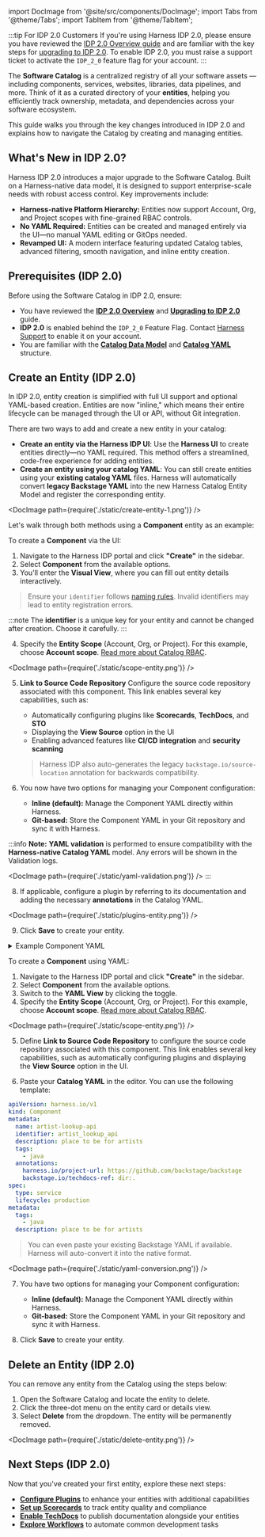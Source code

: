 import DocImage from '@site/src/components/DocImage';
import Tabs from '@theme/Tabs';
import TabItem from '@theme/TabItem';

:::tip For IDP 2.0 Customers
If you're using Harness IDP 2.0, please ensure you have reviewed the [IDP 2.0 Overview guide](/docs/internal-developer-portal/idp-2o-overview/2-0-overview-and-upgrade-path) and are familiar with the key steps for [upgrading to IDP 2.0](/docs/internal-developer-portal/idp-2o-overview/migrating-idp-2o). To enable IDP 2.0, you must raise a support ticket to activate the `IDP_2_0` feature flag for your account.
:::

The **Software Catalog** is a centralized registry of all your software assets — including components, services, websites, libraries, data pipelines, and more. Think of it as a curated directory of your **entities**, helping you efficiently track ownership, metadata, and dependencies across your software ecosystem.

This guide walks you through the key changes introduced in IDP 2.0 and explains how to navigate the Catalog by creating and managing entities.

## What's New in IDP 2.0?

Harness IDP 2.0 introduces a major upgrade to the Software Catalog. Built on a Harness-native data model, it is designed to support enterprise-scale needs with robust access control. Key improvements include:

* **Harness-native Platform Hierarchy:** Entities now support Account, Org, and Project scopes with fine-grained RBAC controls.
* **No YAML Required:** Entities can be created and managed entirely via the UI—no manual YAML editing or GitOps needed.
* **Revamped UI:** A modern interface featuring updated Catalog tables, advanced filtering, smooth navigation, and inline entity creation.

## Prerequisites (IDP 2.0)

Before using the Software Catalog in IDP 2.0, ensure:
* You have reviewed the **[IDP 2.0 Overview](/docs/internal-developer-portal/idp-2o-overview/2-0-overview-and-upgrade-path)** and **[Upgrading to IDP 2.0](/docs/internal-developer-portal/idp-2o-overview/migrating-idp-2o)** guide. 
* **IDP 2.0** is enabled behind the `IDP_2_0` Feature Flag. Contact [Harness Support](https://support.harness.io) to enable it on your account.
* You are familiar with the **[Catalog Data Model](/docs/internal-developer-portal/catalog/data-model)** and **[Catalog YAML](/docs/internal-developer-portal/catalog/catalog-yaml)** structure.

## Create an Entity (IDP 2.0)

In IDP 2.0, entity creation is simplified with full UI support and optional YAML-based creation. Entities are now "inline," which means their entire lifecycle can be managed through the UI or API, without Git integration.

There are two ways to add and create a new entity in your catalog:
- **Create an entity via the Harness IDP UI**:
Use the **Harness UI** to create entities directly—no YAML required. This method offers a streamlined, code-free experience for adding entities.
- **Create an entity using your catalog YAML**:
You can still create entities using your **existing catalog YAML** files. Harness will automatically convert **legacy Backstage YAML** into the new Harness Catalog Entity Model and register the corresponding entity.

<DocImage path={require('./static/create-entity-1.png')} />

Let's walk through both methods using a **Component** entity as an example:

<Tabs groupId="creating Entity">
<TabItem value="UI" label="Harness IDP UI">

To create a **Component** via the UI:

1. Navigate to the Harness IDP portal and click **"Create"** in the sidebar.
2. Select **Component** from the available options.
3. You'll enter the **Visual View**, where you can fill out entity details interactively.

> Ensure your `identifier` follows [naming rules](https://developer.harness.io/docs/platform/references/entity-identifier-reference/#identifier-naming-rules). Invalid identifiers may lead to entity registration errors.

:::note
The **identifier** is a unique key for your entity and cannot be changed after creation. Choose it carefully.
:::

4. Specify the **Entity Scope** (Account, Org, or Project). For this example, choose **Account scope**. [Read more about Catalog RBAC](/docs/internal-developer-portal/rbac/catalog-rbac).

<DocImage path={require('./static/scope-entity.png')} />

5. **Link to Source Code Repository**
   Configure the source code repository associated with this component. This link enables several key capabilities, such as:
  
   * Automatically configuring plugins like **Scorecards**, **TechDocs**, and **STO**
   * Displaying the **View Source** option in the UI
   * Enabling advanced features like **CI/CD integration** and **security scanning**
   
   > Harness IDP also auto-generates the legacy `backstage.io/source-location` annotation for backwards compatibility.

6. You now have two options for managing your Component configuration:
    * **Inline (default):** Manage the Component YAML directly within Harness.
    * **Git-based:** Store the Component YAML in your Git repository and sync it with Harness.

:::info
  **Note:** **YAML validation** is performed to ensure compatibility with the **Harness-native Catalog YAML** model. Any errors will be shown in the Validation logs.

  <DocImage path={require('./static/yaml-validation.png')} />
  :::

8. If applicable, configure a plugin by referring to its documentation and adding the necessary **annotations** in the Catalog YAML.

<DocImage path={require('./static/plugins-entity.png')} />

9. Click **Save** to create your entity.

<details>
<summary>Example Component YAML</summary>

```yaml
apiVersion: harness.io/v1
kind: Component
metadata:
  name: artist-lookup-api
  identifier: artist_lookup_api
  description: place to be for artists
  tags:
    - java
  annotations:
    harness.io/project-url: https://github.com/backstage/backstage
    backstage.io/techdocs-ref: dir:.
spec:
  type: service
  lifecycle: production
  owner: team-a
  system: artist-engagement-portal
```
</details>

</TabItem>
<TabItem value="YAML" label="Catalog YAML">

To create a **Component** using YAML:

1. Navigate to the Harness IDP portal and click **"Create"** in the sidebar.
2. Select **Component** from the available options.
3. Switch to the **YAML View** by clicking the toggle.
4. Specify the **Entity Scope** (Account, Org, or Project). For this example, choose **Account scope**. [Read more about Catalog RBAC](/docs/internal-developer-portal/rbac/catalog-rbac).

<DocImage path={require('./static/scope-entity.png')} />

5. Define **Link to Source Code Repository** to configure the source code repository associated with this component. This link enables several key capabilities, such as automatically configuring plugins and displaying the **View Source** option in the UI.

6. Paste your **Catalog YAML** in the editor. You can use the following template:

```yaml
apiVersion: harness.io/v1
kind: Component
metadata:
  name: artist-lookup-api
  identifier: artist_lookup_api
  description: place to be for artists
  tags:
    - java
  annotations:
    harness.io/project-url: https://github.com/backstage/backstage
    backstage.io/techdocs-ref: dir:.
spec:
  type: service
  lifecycle: production
metadata:
  tags:
    - java
  description: place to be for artists
```

> You can even paste your existing Backstage YAML if available. Harness will auto-convert it into the native format.

<DocImage path={require('./static/yaml-conversion.png')} />

7. You have two options for managing your Component configuration:
    * **Inline (default):** Manage the Component YAML directly within Harness.
    * **Git-based:** Store the Component YAML in your Git repository and sync it with Harness.

8. Click **Save** to create your entity.

</TabItem>
</Tabs>

## Delete an Entity (IDP 2.0)

You can remove any entity from the Catalog using the steps below:

1. Open the Software Catalog and locate the entity to delete.
2. Click the three-dot menu on the entity card or details view.
3. Select **Delete** from the dropdown. The entity will be permanently removed.

<DocImage path={require('./static/delete-entity.png')} />

## Next Steps (IDP 2.0)

Now that you've created your first entity, explore these next steps:

* **[Configure Plugins](/docs/internal-developer-portal/plugins/overview)** to enhance your entities with additional capabilities
* **[Set up Scorecards](/docs/internal-developer-portal/scorecards/scorecard-quickstart)** to track entity quality and compliance
* **[Enable TechDocs](/docs/internal-developer-portal/techdocs/enable-docs)** to publish documentation alongside your entities
* **[Explore Workflows](/docs/internal-developer-portal/workflows/workflows-2o)** to automate common development tasks
